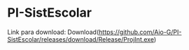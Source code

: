 # PI-SistEscolar
Link para download: Download(https://github.com/Aio-G/PI-SistEscolar/releases/download/Release/ProjInt.exe)
